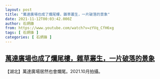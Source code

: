 ```yaml
---
layout: post
title: "萬達廣場也成了爛尾樓，雜草叢生，一片破落的景象"
date: 2021-11-12T00:03:42.000Z
author: 石炳鋒
from: https://www.youtube.com/watch?v=zYVq_CfH6xg
tags: [ 石炳锋 ]
categories: [ 石炳锋 ]
---
```

<!--1636675422000-->
[萬達廣場也成了爛尾樓，雜草叢生，一片破落的景象](https://www.youtube.com/watch?v=zYVq_CfH6xg)
------

<div>
【湖北】萬達廣場居然也會爛尾。2021.10月拍攝。
</div>
